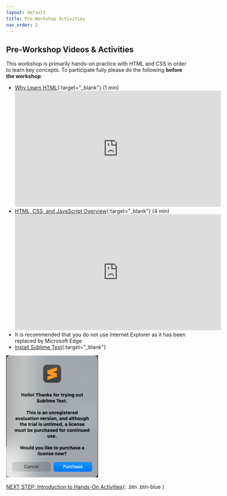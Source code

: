 ```yaml
---
layout: default
title: Pre-Workshop Activities
nav_order: 2
---
```

## Pre-Workshop Videos & Activities
This workshop is primarily hands-on practice with HTML and CSS in order to learn key concepts. To participate fully please do the following **before the workshop**:

-   [Why Learn HTML](https://www.youtube.com/watch?v=8N-k0DRRuRY){:target="_blank"} (1 min)<br>
    <iframe width="560" height="315" src="https://www.youtube.com/embed/8N-k0DRRuRY" title="YouTube video player" frameborder="0" allow="accelerometer; autoplay; clipboard-write; encrypted-media; gyroscope; picture-in-picture" allowfullscreen></iframe>
-   [HTML, CSS, and JavaScript Overview](https://www.youtube.com/watch?v=gT0Lh1eYk78){:target="_blank"} (4 min)<br>
    <iframe width="560" height="315" src="https://www.youtube.com/embed/gT0Lh1eYk78" title="YouTube video player" frameborder="0" allow="accelerometer; autoplay; clipboard-write; encrypted-media; gyroscope; picture-in-picture" allowfullscreen></iframe>
-   It is recommended that you do not use Internet Explorer as it has been replaced by Microsoft Edge
-   [Install Sublime Text](https://www.sublimetext.com/){:target="_blank"}

<img width=250px src="images/pre-act1.png" alt="Sublime download button">

[NEXT STEP: Introduction to Hands-On Activities](activities-intro.html){: .btn .btn-blue }

